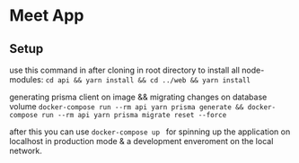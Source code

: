 # Meet App 
## Setup
use this command in after cloning in root directory to install all node-modules:
```cd api && yarn install && cd ../web && yarn install```  

generating prisma client on image && migrating changes on database volume
 ```docker-compose run --rm api yarn prisma generate && docker-compose run --rm api yarn prisma migrate reset --force```

after this you can use ```docker-compose up ``` for spinning up the application on localhost in production mode & a development enveroment on the local network.
